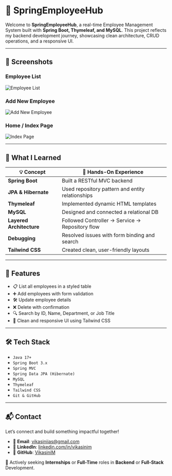 # 🌱 SpringEmployeeHub

Welcome to **SpringEmployeeHub**, a real-time Employee Management System built with **Spring Boot, Thymeleaf, and MySQL**. This project reflects my backend development journey, showcasing clean architecture, CRUD operations, and a responsive UI.

---

## 📸 Screenshots

### Employee List
![Employee List](./images/employee-list.png)

### Add New Employee
![Add New Employee](./images/add-new-employee.png)

### Home / Index Page
![Index Page](./images/index.png)

---

## 🧠 What I Learned

| 💡 Concept               | 💪 Hands-On Experience                           |
|--------------------------|--------------------------------------------------|
| **Spring Boot**          | Built a RESTful MVC backend                     |
| **JPA & Hibernate**      | Used repository pattern and entity relationships |
| **Thymeleaf**            | Implemented dynamic HTML templates               |
| **MySQL**                | Designed and connected a relational DB           |
| **Layered Architecture** | Followed Controller → Service → Repository flow   |
| **Debugging**            | Resolved issues with form binding and search     |
| **Tailwind CSS**         | Created clean, user-friendly layouts             |

---

## 🔧 Features

- 📋 List all employees in a styled table  
- ➕ Add employees with form validation  
- 🛠️ Update employee details  
- ❌ Delete with confirmation  
- 🔍 Search by ID, Name, Department, or Job Title  
- 🎨 Clean and responsive UI using Tailwind CSS

---

## 🛠️ Tech Stack

- `Java 17+`  
- `Spring Boot 3.x`  
- `Spring MVC`  
- `Spring Data JPA (Hibernate)`  
- `MySQL`  
- `Thymeleaf`  
- `Tailwind CSS`  
- `Git & GitHub`

---

## 📬 Contact

Let’s connect and build something impactful together!

- 📧 **Email**: [vikasiniias@gmail.com](mailto:vikasiniias@gmail.com)  
- 🔗 **LinkedIn**: [linkedin.com/in/vikasinim](https://www.linkedin.com/in/vikasinim)  
- 🐙 **GitHub**: [VikasiniM](https://github.com/VikasiniM)

🚀 Actively seeking **Internships** or **Full-Time** roles in **Backend** or **Full-Stack** Development.

